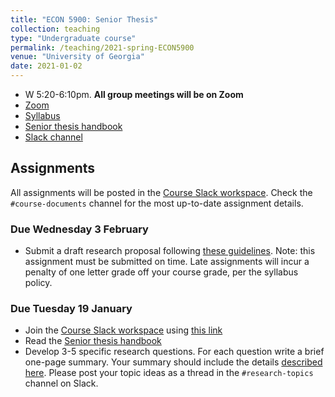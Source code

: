 ```yaml
---
title: "ECON 5900: Senior Thesis"
collection: teaching
type: "Undergraduate course"
permalink: /teaching/2021-spring-ECON5900
venue: "University of Georgia"
date: 2021-01-02
---
```


* W 5:20-6:10pm. **All group meetings will be on Zoom**
* [Zoom](https://zoom.us/j/95702388319)
* [Syllabus](/files/ECON5900_Research_Group_Sp2021.pdf)
* [Senior thesis handbook](/files/SeniorThesisHandbook.pdf)
* [Slack channel](https://ugaeconsenior-eee6718.slack.com)

## Assignments

All assignments will be posted in the [Course Slack workspace](https://ugaeconsenior-eee6718.slack.com). Check the ```#course-documents``` channel for the most up-to-date assignment details.

<!-- ### Due Friday 8 November

* Submit a *rough draft* of your thesis by 5pm. Subsequently, you will be responsible for providing detailed comments on two of your classmates' drafts. The guidelines for this assignment [are here](/files/RoughDraft_Assignment.pdf).

-->

<!-- ### Due Wednesday October 14

* Submit a draft of your research method and data description following [these guidelines](/files/Methodology_Assignment.pdf). Note: this assignment must be submitted on time. Late assignments will incur a penalty of one letter grade off your course grade, per the syllabus policy. -->

### Due Wednesday 3 February

* Submit a draft research proposal following [these guidelines](/files/Proposal.pdf). 
Note: this assignment must be submitted on time. Late assignments will incur a penalty of one letter grade off your course grade, per the syllabus policy.

### Due Tuesday 19 January

* Join the [Course Slack workspace](https://ugaeconsenior-eee6718.slack.com) using [this link](https://join.slack.com/t/ugaeconsenior-eee6718/shared_invite/zt-kt0vomwy-6_97KU7YONU04INGcHnpqQ)
* Read the [Senior thesis handbook](/files/SeniorThesisHandbook.pdf)
* Develop 3-5 specific research questions. For each question write a brief one-page summary. Your summary should include the details [described here](https://docs.google.com/document/d/1eXqiV2HSCnrptEajU9cy8lCa6xQLvfHJ4YUOdC699eU/edit?usp=sharing). Please post your topic ideas as a thread in the ```#research-topics``` channel on Slack.
